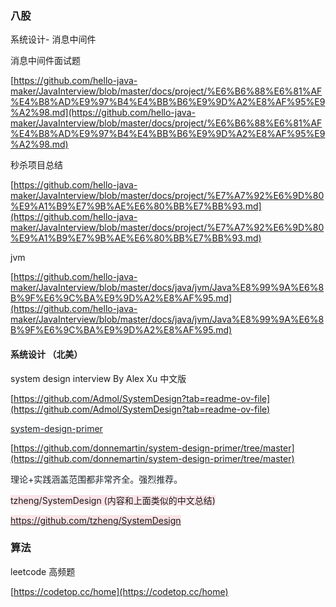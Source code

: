 ### 八股
系统设计-  消息中间件

消息中间件面试题

[https://github.com/hello-java-maker/JavaInterview/blob/master/docs/project/%E6%B6%88%E6%81%AF%E4%B8%AD%E9%97%B4%E4%BB%B6%E9%9D%A2%E8%AF%95%E9%A2%98.md](https://github.com/hello-java-maker/JavaInterview/blob/master/docs/project/%E6%B6%88%E6%81%AF%E4%B8%AD%E9%97%B4%E4%BB%B6%E9%9D%A2%E8%AF%95%E9%A2%98.md)

秒杀项目总结

[https://github.com/hello-java-maker/JavaInterview/blob/master/docs/project/%E7%A7%92%E6%9D%80%E9%A1%B9%E7%9B%AE%E6%80%BB%E7%BB%93.md](https://github.com/hello-java-maker/JavaInterview/blob/master/docs/project/%E7%A7%92%E6%9D%80%E9%A1%B9%E7%9B%AE%E6%80%BB%E7%BB%93.md)



jvm

[https://github.com/hello-java-maker/JavaInterview/blob/master/docs/java/jvm/Java%E8%99%9A%E6%8B%9F%E6%9C%BA%E9%9D%A2%E8%AF%95.md](https://github.com/hello-java-maker/JavaInterview/blob/master/docs/java/jvm/Java%E8%99%9A%E6%8B%9F%E6%9C%BA%E9%9D%A2%E8%AF%95.md)



#### 系统设计 （北美）
system design interview By Alex Xu 中文版

[https://github.com/Admol/SystemDesign?tab=readme-ov-file](https://github.com/Admol/SystemDesign?tab=readme-ov-file)



[<font style="color:rgb(31, 35, 40);">system-design-primer</font>](https://github.com/donnemartin/system-design-primer)

[https://github.com/donnemartin/system-design-primer/tree/master](https://github.com/donnemartin/system-design-primer/tree/master)

<font style="color:rgb(31, 35, 40);">理论+实践涵盖范围都非常齐全。强烈推荐。</font>



<font style="background-color:#FBE4E7;">tzheng/SystemDesign (内容和上面类似的中文总结)</font>

[<font style="background-color:#FBE4E7;">https://github.com/tzheng/SystemDesign</font>](https://github.com/tzheng/SystemDesign)

### 算法
leetcode 高频题

[https://codetop.cc/home](https://codetop.cc/home)

